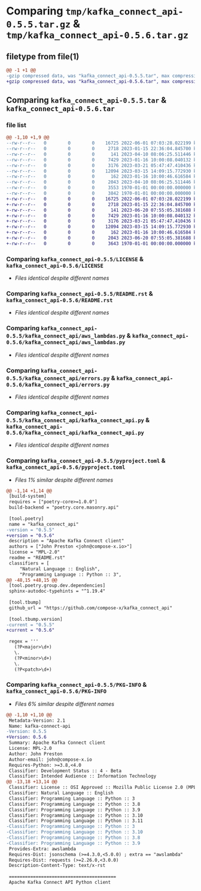 # Comparing `tmp/kafka_connect_api-0.5.5.tar.gz` & `tmp/kafka_connect_api-0.5.6.tar.gz`

## filetype from file(1)

```diff
@@ -1 +1 @@
-gzip compressed data, was "kafka_connect_api-0.5.5.tar", max compression
+gzip compressed data, was "kafka_connect_api-0.5.6.tar", max compression
```

## Comparing `kafka_connect_api-0.5.5.tar` & `kafka_connect_api-0.5.6.tar`

### file list

```diff
@@ -1,10 +1,9 @@
--rw-r--r--   0        0        0    16725 2022-06-01 07:03:28.022199 kafka_connect_api-0.5.5/LICENSE
--rw-r--r--   0        0        0     2718 2023-01-15 22:36:04.845700 kafka_connect_api-0.5.5/README.rst
--rw-r--r--   0        0        0      141 2023-04-10 08:06:25.511446 kafka_connect_api-0.5.5/kafka_connect_api/__init__.py
--rw-r--r--   0        0        0     7429 2023-01-16 10:00:08.040132 kafka_connect_api-0.5.5/kafka_connect_api/aws_lambdas.py
--rw-r--r--   0        0        0     3176 2023-03-21 05:47:47.410436 kafka_connect_api-0.5.5/kafka_connect_api/errors.py
--rw-r--r--   0        0        0    12094 2023-03-15 14:09:15.772930 kafka_connect_api-0.5.5/kafka_connect_api/kafka_connect_api.py
--rw-r--r--   0        0        0      162 2023-01-16 10:00:46.616584 kafka_connect_api-0.5.5/kafka_connect_api/tools.py
--rw-r--r--   0        0        0     2043 2023-04-10 08:06:25.511446 kafka_connect_api-0.5.5/pyproject.toml
--rw-r--r--   0        0        0     3553 1970-01-01 00:00:00.000000 kafka_connect_api-0.5.5/setup.py
--rw-r--r--   0        0        0     3842 1970-01-01 00:00:00.000000 kafka_connect_api-0.5.5/PKG-INFO
+-rw-r--r--   0        0        0    16725 2022-06-01 07:03:28.022199 kafka_connect_api-0.5.6/LICENSE
+-rw-r--r--   0        0        0     2718 2023-01-15 22:36:04.845700 kafka_connect_api-0.5.6/README.rst
+-rw-r--r--   0        0        0      141 2023-06-20 07:55:05.381688 kafka_connect_api-0.5.6/kafka_connect_api/__init__.py
+-rw-r--r--   0        0        0     7429 2023-01-16 10:00:08.040132 kafka_connect_api-0.5.6/kafka_connect_api/aws_lambdas.py
+-rw-r--r--   0        0        0     3176 2023-03-21 05:47:47.410436 kafka_connect_api-0.5.6/kafka_connect_api/errors.py
+-rw-r--r--   0        0        0    12094 2023-03-15 14:09:15.772930 kafka_connect_api-0.5.6/kafka_connect_api/kafka_connect_api.py
+-rw-r--r--   0        0        0      162 2023-01-16 10:00:46.616584 kafka_connect_api-0.5.6/kafka_connect_api/tools.py
+-rw-r--r--   0        0        0     2043 2023-06-20 07:55:05.381688 kafka_connect_api-0.5.6/pyproject.toml
+-rw-r--r--   0        0        0     3643 1970-01-01 00:00:00.000000 kafka_connect_api-0.5.6/PKG-INFO
```

### Comparing `kafka_connect_api-0.5.5/LICENSE` & `kafka_connect_api-0.5.6/LICENSE`

 * *Files identical despite different names*

### Comparing `kafka_connect_api-0.5.5/README.rst` & `kafka_connect_api-0.5.6/README.rst`

 * *Files identical despite different names*

### Comparing `kafka_connect_api-0.5.5/kafka_connect_api/aws_lambdas.py` & `kafka_connect_api-0.5.6/kafka_connect_api/aws_lambdas.py`

 * *Files identical despite different names*

### Comparing `kafka_connect_api-0.5.5/kafka_connect_api/errors.py` & `kafka_connect_api-0.5.6/kafka_connect_api/errors.py`

 * *Files identical despite different names*

### Comparing `kafka_connect_api-0.5.5/kafka_connect_api/kafka_connect_api.py` & `kafka_connect_api-0.5.6/kafka_connect_api/kafka_connect_api.py`

 * *Files identical despite different names*

### Comparing `kafka_connect_api-0.5.5/pyproject.toml` & `kafka_connect_api-0.5.6/pyproject.toml`

 * *Files 1% similar despite different names*

```diff
@@ -1,14 +1,14 @@
 [build-system]
 requires = ["poetry-core>=1.0.0"]
 build-backend = "poetry.core.masonry.api"
 
 [tool.poetry]
 name = "kafka_connect_api"
-version = "0.5.5"
+version = "0.5.6"
 description = "Apache Kafka Connect client"
 authors = ["John Preston <john@compose-x.io>"]
 license = "MPL-2.0"
 readme = "README.rst"
 classifiers = [
     "Natural Language :: English",
     "Programming Language :: Python :: 3",
@@ -48,15 +48,15 @@
 [tool.poetry.group.dev.dependencies]
 sphinx-autodoc-typehints = "^1.19.4"
 
 [tool.tbump]
 github_url = "https://github.com/compose-x/kafka_connect_api"
 
 [tool.tbump.version]
-current = "0.5.5"
+current = "0.5.6"
 
 regex = '''
   (?P<major>\d+)
   \.
   (?P<minor>\d+)
   \.
   (?P<patch>\d+)
```

### Comparing `kafka_connect_api-0.5.5/PKG-INFO` & `kafka_connect_api-0.5.6/PKG-INFO`

 * *Files 6% similar despite different names*

```diff
@@ -1,10 +1,10 @@
 Metadata-Version: 2.1
 Name: kafka-connect-api
-Version: 0.5.5
+Version: 0.5.6
 Summary: Apache Kafka Connect client
 License: MPL-2.0
 Author: John Preston
 Author-email: john@compose-x.io
 Requires-Python: >=3.8,<4.0
 Classifier: Development Status :: 4 - Beta
 Classifier: Intended Audience :: Information Technology
@@ -13,18 +13,14 @@
 Classifier: License :: OSI Approved :: Mozilla Public License 2.0 (MPL 2.0)
 Classifier: Natural Language :: English
 Classifier: Programming Language :: Python :: 3
 Classifier: Programming Language :: Python :: 3.8
 Classifier: Programming Language :: Python :: 3.9
 Classifier: Programming Language :: Python :: 3.10
 Classifier: Programming Language :: Python :: 3.11
-Classifier: Programming Language :: Python :: 3
-Classifier: Programming Language :: Python :: 3.10
-Classifier: Programming Language :: Python :: 3.8
-Classifier: Programming Language :: Python :: 3.9
 Provides-Extra: awslambda
 Requires-Dist: jsonschema (>=4.3.0,<5.0.0) ; extra == "awslambda"
 Requires-Dist: requests (>=2.26.0,<3.0.0)
 Description-Content-Type: text/x-rst
 
 ========================================
 Apache Kafka Connect API Python client
```

